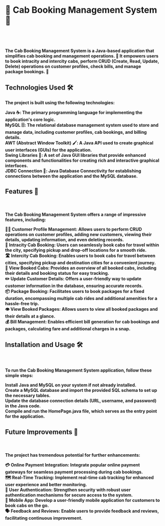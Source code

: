 <h1>🚕 Cab Booking Management System 📅</h1></br></br>
<h4>The Cab Booking Management System is a Java-based application that simplifies cab booking and management operations. 🚀 It empowers users to book intracity and intercity cabs, perform CRUD (Create, Read, Update, Delete) operations on customer profiles, check bills, and manage package bookings. 💼</h4>
<h2>Technologies Used 🛠️</h2>
<h4>The project is built using the following technologies:</br>

Java ☕: The primary programming language for implementing the application's core logic.</br>
MySQL 🗄️: The relational database management system used to store and manage data, including customer profiles, cab bookings, and billing details.</br>
AWT (Abstract Window Toolkit) 🖌️: A Java API used to create graphical user interfaces (GUIs) for the application.</br>
Swing Libraries 🎨: A set of Java GUI libraries that provide enhanced components and functionalities for creating rich and interactive graphical interfaces.</br>
JDBC Connection 🔌: Java Database Connectivity for establishing connections between the application and the MySQL database.</br>
</h4>
<h2>Features 🌟</h2></br>
<h4>The Cab Booking Management System offers a range of impressive features, including:</br>

🧑‍💼 Customer Profile Management: Allows users to perform CRUD operations on customer profiles, adding new customers, viewing their details, updating information, and even deleting records.</br>
🚗 Intracity Cab Booking: Users can seamlessly book cabs for travel within the city, specifying pickup and drop-off locations for a smooth ride.</br>
🛣️ Intercity Cab Booking: Enables users to book cabs for travel between cities, specifying pickup and destination cities for a convenient journey.</br>
👀 View Booked Cabs: Provides an overview of all booked cabs, including their details and booking status for easy tracking.</br>
✏️ Update Customer Details: Offers a user-friendly way to update customer information in the database, ensuring accurate records.</br>
📦 Package Booking: Facilitates users to book packages for a fixed duration, encompassing multiple cab rides and additional amenities for a hassle-free trip.</br>
👁️ View Booked Packages: Allows users to view all booked packages and their details at a glance.</br>
💰 Bill Management: Enables efficient bill generation for cab bookings and packages, calculating fare and additional charges in a snap.</br>
</h4>
<h2>Installation and Usage 🛠️</h2></br>
<h4>To run the Cab Booking Management System application, follow these simple steps:</br>

Install Java and MySQL on your system if not already installed.</br>
Create a MySQL database and import the provided SQL schema to set up the necessary tables.</br>
Update the database connection details (URL, username, and password) in the Java code.</br>
Compile and run the HomePage.java file, which serves as the entry point for the application.
</br></h4>
<h2>Future Improvements 🚀</h2></br>
<h4>The project has tremendous potential for further enhancements:</br>

💳 Online Payment Integration: Integrate popular online payment gateways for seamless payment processing during cab bookings.</br>
🗺️ Real-Time Tracking: Implement real-time cab tracking for enhanced user experience and better monitoring.</br>
🔐 User Authentication: Strengthen security with robust user authentication mechanisms for secure access to the system.</br>
📱 Mobile App: Develop a user-friendly mobile application for customers to book cabs on the go.</br>
🗣️ Feedback and Reviews: Enable users to provide feedback and reviews, facilitating continuous improvement.</br></h4>


